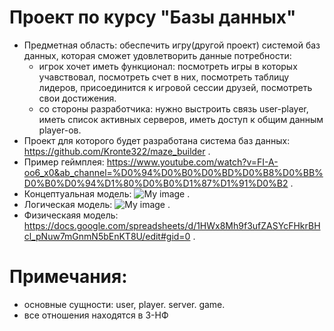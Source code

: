 # Проект по курсу "Базы данных"
* Предметная область: обеспечить игру(другой проект) системой баз данных, которая сможет удовлетворить данные потребности:
    * игрок хочет иметь функционал: посмотреть игры в которых учавствовал, посмотреть счет в них, посмотреть таблицу лидеров, присоединится к игровой сессии друзей, посмотреть свои достижения.
    * со стороны разработчика: нужно выстроить связь user-player, иметь список активных серверов, иметь доступ к общим данным player-ов.
* Проект для которого будет разработана система баз данных: https://github.com/Kronte322/maze_builder .
* Пример геймплея: https://www.youtube.com/watch?v=FI-A-oo6_x0&ab_channel=%D0%94%D0%B0%D0%BD%D0%B8%D0%BB%D0%B0%D0%94%D1%80%D0%B0%D1%87%D1%91%D0%B2 .
* Концептуальная модель: ![My image](https://code.mipt.ru/db2023/drachevda-project/-/blob/main/concept_model.png) .
* Логическая модель: ![My image](https://code.mipt.ru/db2023/drachevda-project/-/blob/main/logical_model.png) .
* Физическаяя модель: https://docs.google.com/spreadsheets/d/1HWx8Mh9f3ufZASYcFHkrBHcl_pNuw7mGnmN5bEnKT8U/edit#gid=0 .

# Примечания: 

* основные сущности: user, player. server. game.
* все отношения находятся в 3-НФ
